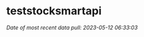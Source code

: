 
<!-- README.md is generated from README.Rmd. Please edit that file -->

# teststocksmartapi

*Date of most recent data pull: 2023-05-12 06:33:03*
